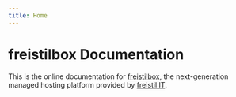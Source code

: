 ```yaml
---
title: Home
---
```


freistilbox Documentation
=========================

This is the online documentation for [freistilbox](http://www.freistilbox.com), the next-generation managed hosting platform provided by [freistil IT](http://www.freistil.it).
